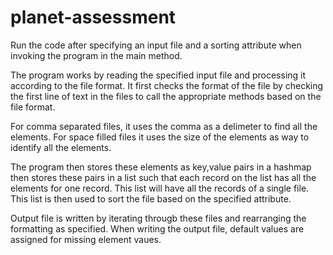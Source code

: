 # planet-assessment

Run the code after specifying an input file and a sorting attribute when invoking the program in the main method. 


The program works by reading the specified input file and processing it according to the file format. It first checks the format of the file by checking the first line of text in the files to call the appropriate methods based on the file format. 

For comma separated files, it uses the comma as a delimeter to find all the elements. For space filled files it uses the size of the elements as way to identify all the elements. 

The program then stores these elements as key,value pairs in a hashmap then stores these pairs in a list such that each record on the list has all the elements for one record. This list will have all the records of a single file. This list is then used to sort the file based on the specified attribute. 

Output file is written by iterating througb these files and rearranging the formatting as specified. When writing the output file, default values are assigned for missing element vaues. 



